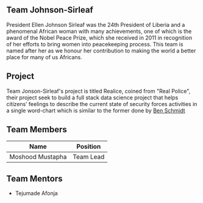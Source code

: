 ## Team Johnson-Sirleaf
President Ellen Johnson Sirleaf was the 24th President of Liberia and a phenomenal African woman with many achievements, one of which is the award of the Nobel Peace Prize, which she received in 2011 in recognition of her efforts to bring women into peacekeeping process. This team is named after her as we honour her contribution to making the world a better place for many of us Africans.

## Project 
Team Jonson-Sirleaf's project is titled Realice, coined from "Real Police", their project seek to build a full stack data science project that helps citizens’ feelings to describe the current state of security forces activities in a single word-chart which is similar to the former done by [Ben Schmidt](http://benschmidt.org/profGender/)


## Team Members
| Name | Position | 
| ---- | ---- |
| Moshood Mustapha | Team Lead
 

## Team Mentors
- Tejumade Afonja 
